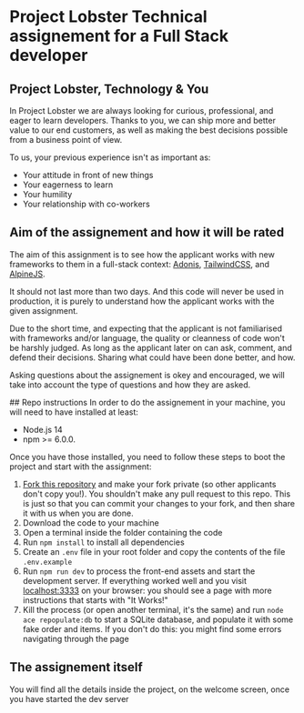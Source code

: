# Project Lobster Technical assignement for a Full Stack developer

## Project Lobster, Technology & You
In Project Lobster we are always looking for curious, professional, and eager to learn developers.
Thanks to you, we can ship more and better value to our end customers, as well as making the best decisions possible from a business point of view.

To us, your previous experience isn't as important as:
- Your attitude in front of new things
- Your eagerness to learn
- Your humility
- Your relationship with co-workers

## Aim of the assignement and how it will be rated
The aim of this assignment is to see how the applicant works with new frameworks to them in a full-stack context: [Adonis](https://adonisjs.com/), [TailwindCSS](https://tailwindcss.com/), and [AlpineJS](https://alpinejs.dev/).

It should not last more than two days. And this code will never be used in production, it is purely to understand how the applicant works with the given assignment.

Due to the short time, and expecting that the applicant is not familiarised with frameworks and/or language, the quality or cleanness of code won't be harshly judged. As long as the applicant later on can ask, comment, and defend their decisions. Sharing what could have been done better, and how.

Asking questions about the assignement is okey and encouraged, we will take into account the type of questions and how they are asked.

## Repo instructions
In order to do the assignement in your machine, you will need to have installed at least:
- Node.js 14
- npm >= 6.0.0.

Once you have those installed, you need to follow these steps to boot the project and start with the assignment:
1. [Fork this repository](https://docs.github.com/en/get-started/quickstart/fork-a-repo) and make your fork private (so other applicants don't copy you!). You shouldn't make any pull request to this repo. This is just so that you can commit your changes to your fork, and then share it with us when you are done.
2. Download the code to your machine
3. Open a terminal inside the folder containing the code
4. Run `npm install` to install all dependencies
5. Create an `.env` file in your root folder and copy the contents of the file `.env.example`
6. Run `npm run dev` to process the front-end assets and start the development server. If everything worked well and you visit [localhost:3333](localhost:3333) on your browser: you should see a page with more instructions that starts with "It Works!"
7. Kill the process (or open another terminal, it's the same) and run `node ace repopulate:db` to start a SQLite database, and populate it with some fake order and items. If you don't do this: you might find some errors navigating through the page

## The assignement itself
You will find all the details inside the project, on the welcome screen, once you have started the dev server
